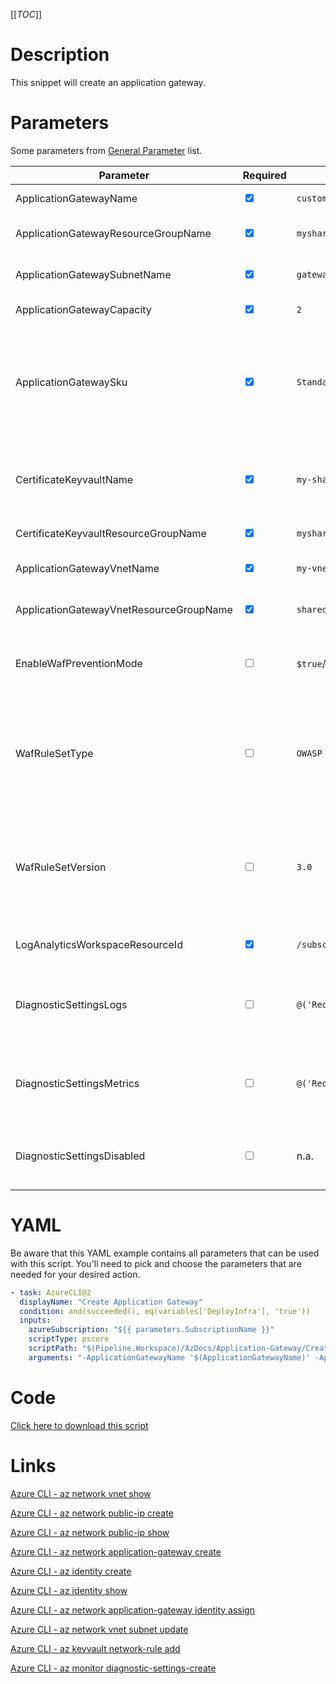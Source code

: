 [[_TOC_]]

# Description

This snippet will create an application gateway.

# Parameters

Some parameters from [General Parameter](/Azure/AzDocs-v1/Scripts) list.

| Parameter                               | Required                        | Example Value                                                                                                                                   | Description                                                                                                                                                                                                   |
| --------------------------------------- | ------------------------------- | ----------------------------------------------------------------------------------------------------------------------------------------------- | ------------------------------------------------------------------------------------------------------------------------------------------------------------------------------------------------------------- |
| ApplicationGatewayName                  | <input type="checkbox" checked> | `customer-appgw-$(Release.EnvironmentName)`                                                                                                     | The name to use for this application gateway                                                                                                                                                                  |
| ApplicationGatewayResourceGroupName     | <input type="checkbox" checked> | `myshared-resourcegroup`                                                                                                                        | The name of the resourcegroup to place this application gateway in.                                                                                                                                           |
| ApplicationGatewaySubnetName            | <input type="checkbox" checked> | `gateway-subnet`                                                                                                                                | The subnet where you want to place this Application Gateway in.                                                                                                                                               |
| ApplicationGatewayCapacity              | <input type="checkbox" checked> | `2`                                                                                                                                             | The number of instances to use for this appgw                                                                                                                                                                 |
| ApplicationGatewaySku                   | <input type="checkbox" checked> | `Standard_v2`                                                                                                                                   | The SKU name for the AppGw. Advised value: Standard_v2. List of accepted values: Standard_Large, Standard_Medium, Standard_Small, Standard_v2, WAF_Large, WAF_Medium, WAF_v2.                                 |
| CertificateKeyvaultName                 | <input type="checkbox" checked> | `my-shared-keyvault`                                                                                                                            | The keyvault where you want to save your SSL certificates to for this AppGw. This is usually 1 tenant-wide shared keyvault dedicated to these SSL certificates.                                               |
| CertificateKeyvaultResourceGroupName    | <input type="checkbox" checked> | `myshared-resourcegroup`                                                                                                                        | The resourcegroup where the keyvault resides in.                                                                                                                                                              |
| ApplicationGatewayVnetName              | <input type="checkbox" checked> | `my-vnet-$(Release.EnvironmentName)`                                                                                                            | The name of the VNET to place your Application Gateway in.                                                                                                                                                    |
| ApplicationGatewayVnetResourceGroupName | <input type="checkbox" checked> | `sharedservices-rg`                                                                                                                             | The ResourceGroup where the VNET for your Application Gateway lives in.                                                                                                                                       |
| EnableWafPreventionMode                 | <input type="checkbox">         | `$true`/`$false`                                                                                                                                | Enable prevention mode for your WAF. NOTE: This parameter is only applicable to application gateways with an SKU type of WAF.                                                                                 |
| WafRuleSetType                          | <input type="checkbox">         | `OWASP`                                                                                                                                         | Choose the WAF RuleSet Type. Get possible values from `az network application-gateway waf-config list-rule-sets`. NOTE: This parameter is only applicable to application gateways with an SKU type of WAF.    |
| WafRuleSetVersion                       | <input type="checkbox">         | `3.0`                                                                                                                                           | Choose the WAF RuleSet Version. Get possible values from `az network application-gateway waf-config list-rule-sets`. NOTE: This parameter is only applicable to application gateways with an SKU type of WAF. |
| LogAnalyticsWorkspaceResourceId         | <input type="checkbox" checked> | `/subscriptions/<subscriptionid>/resourceGroups/<resourcegroup>/providers/Microsoft.OperationalInsights/workspaces/<loganalyticsworkspacename>` | The Log Analytics Workspace the diagnostic setting will be linked to.                                                                                                                                         |
| DiagnosticSettingsLogs                  | <input type="checkbox">         | `@('Requests';'MongoRequests';)`                                                                                                                | If you want to enable a specific set of diagnostic settings for the category 'Logs'. By default, all categories for 'Logs' will be enabled.                                                                   |
| DiagnosticSettingsMetrics               | <input type="checkbox">         | `@('Requests';'MongoRequests';)`                                                                                                                | If you want to enable a specific set of diagnostic settings for the category 'Metrics'. By default, all categories for 'Metrics' will be enabled.                                                             |
| DiagnosticSettingsDisabled              | <input type="checkbox">         | n.a.                                                                                                                                            | If you don't want to enable any diagnostic settings, you can pass this as a switch witout a value(`-DiagnosticsettingsDisabled`).                                                                             |

# YAML

Be aware that this YAML example contains all parameters that can be used with this script. You'll need to pick and choose the parameters that are needed for your desired action.

```yaml
- task: AzureCLI@2
  displayName: "Create Application Gateway"
  condition: and(succeeded(), eq(variables['DeployInfra'], 'true'))
  inputs:
    azureSubscription: "${{ parameters.SubscriptionName }}"
    scriptType: pscore
    scriptPath: "$(Pipeline.Workspace)/AzDocs/Application-Gateway/Create-Application-Gateway.ps1"
    arguments: "-ApplicationGatewayName '$(ApplicationGatewayName)' -ApplicationGatewayResourceGroupName '$(ApplicationGatewayResourceGroupName)' -ApplicationGatewayVnetName '$(ApplicationGatewayVnetName)' -ApplicationGatewayVnetResourceGroupName '$(ApplicationGatewayVnetResourceGroupName)' -ApplicationGatewaySubnetName '$(ApplicationGatewaySubnetName)' -ApplicationGatewayCapacity '$(ApplicationGatewayCapacity)' -ApplicationGatewaySku '$(ApplicationGatewaySku)' -CertificateKeyvaultName '$(CertificateKeyvaultName)' -CertificateKeyvaultResourceGroupName '$(CertificateKeyvaultResourceGroupName)' -LogAnalyticsWorkspaceResourceId '$(LogAnalyticsWorkspaceResourceId)' -DiagnosticSettingsLogs $(DiagnosticSettingsLogs) -DiagnosticSettingsDisabled $(DiagnosticSettingsDisabled)"
```

# Code

[Click here to download this script](../../../../src/Application-Gateway/Create-Application-Gateway.ps1)

# Links

[Azure CLI - az network vnet show](https://docs.microsoft.com/en-us/cli/azure/network/vnet?view=azure-cli-latest#az_network_vnet_show)

[Azure CLI - az network public-ip create](https://docs.microsoft.com/en-us/cli/azure/network/public-ip?view=azure-cli-latest#az_network_public_ip_create)

[Azure CLI - az network public-ip show](https://docs.microsoft.com/en-us/cli/azure/network/public-ip?view=azure-cli-latest#az_network_public_ip_show)

[Azure CLI - az network application-gateway create](https://docs.microsoft.com/en-us/cli/azure/network/application-gateway?view=azure-cli-latest#az_network_application_gateway_create)

[Azure CLI - az identity create](https://docs.microsoft.com/en-us/cli/azure/identity?view=azure-cli-latest#az_identity_create)

[Azure CLI - az identity show](https://docs.microsoft.com/en-us/cli/azure/identity?view=azure-cli-latest#az_identity_show)

[Azure CLI - az network application-gateway identity assign](https://docs.microsoft.com/en-us/cli/azure/network/application-gateway/identity?view=azure-cli-latest#az_network_application_gateway_identity_assign)

[Azure CLI - az network vnet subnet update](https://docs.microsoft.com/en-us/cli/azure/network/vnet/subnet?view=azure-cli-latest#az_network_vnet_subnet_update)

[Azure CLI - az keyvault network-rule add](https://docs.microsoft.com/en-us/cli/azure/keyvault/network-rule?view=azure-cli-latest#az_keyvault_network_rule_add)

[Azure CLI - az monitor diagnostic-settings-create](https://docs.microsoft.com/nl-nl/cli/azure/monitor/diagnostic-settings?view=azure-cli-latest#az_monitor_diagnostic_settings_create)
